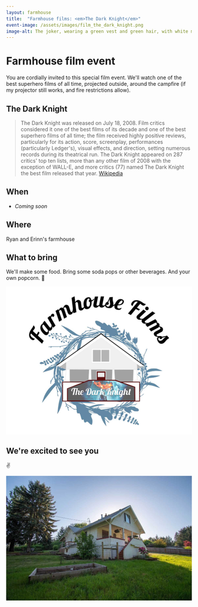 ```yaml
---
layout: farmhouse
title:  "Farmhouse films: <em>The Dark Knight</em>"
event-image: /assets/images/film_the_dark_knight.png
image-alt: The joker, wearing a green vest and green hair, with white makeup and a pronounced red smile
---
```


# Farmhouse film event

You are cordially invited to this special film event. We'll watch one of the best superhero films of all time, projected outside, around the campfire (if my projector still works, and fire restrictions allow).

## The Dark Knight

> The Dark Knight was released on July 18, 2008. Film critics considered it one of the best films of its decade and one of the best superhero films of all time; the film received highly positive reviews, particularly for its action, score, screenplay, performances (particularly Ledger's), visual effects, and direction, setting numerous records during its theatrical run. The Dark Knight appeared on 287 critics' top ten lists, more than any other film of 2008 with the exception of WALL-E, and more critics (77) named The Dark Knight the best film released that year. [Wikipedia](https://en.m.wikipedia.org/wiki/The_Dark_Knight_(film))

## When

- <em>Coming soon</em>

## Where
Ryan and Erinn's farmhouse

## What to bring
We'll make some food. Bring some soda pops or other beverages. And your own popcorn. 🍿

![The farmhouse logo, a botanical theme, with The Dark Knight projected in front](/assets/images/the-farmhouse-invite-film-darkknight.jpg)

## We're excited to see you

✌️

![The Farmhouse in the gloaming](/assets/images/farmhouse.jpg)